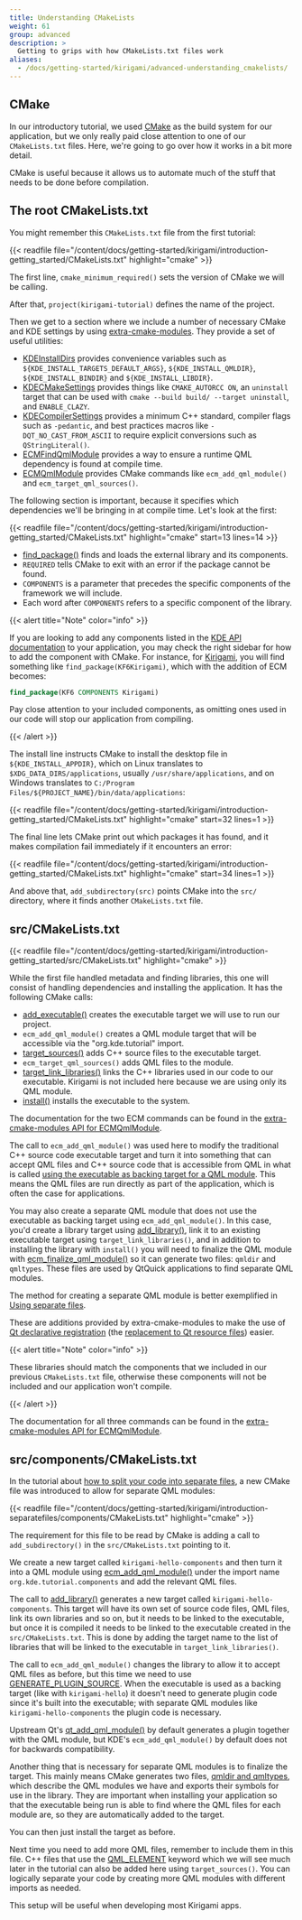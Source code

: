 ```yaml
---
title: Understanding CMakeLists
weight: 61
group: advanced
description: > 
  Getting to grips with how CMakeLists.txt files work
aliases:
  - /docs/getting-started/kirigami/advanced-understanding_cmakelists/
---
```


## CMake
In our introductory tutorial, we used [CMake](https://cmake.org/) as the build system for our application, but we only really paid close attention to one of our `CMakeLists.txt` files. Here, we're going to go over how it works in a bit more detail.

CMake is useful because it allows us to automate much of the stuff that needs to be done before compilation.

## The root CMakeLists.txt

You might remember this `CMakeLists.txt` file from the first tutorial:

{{< readfile file="/content/docs/getting-started/kirigami/introduction-getting_started/CMakeLists.txt" highlight="cmake" >}}

The first line, `cmake_minimum_required()` sets the version of CMake we will be calling.

After that, `project(kirigami-tutorial)` defines the name of the project.

Then we get to a section where we include a number of necessary CMake and KDE settings by using [extra-cmake-modules](https://api.kde.org/ecm/). They provide a set of useful utilities:

- [KDEInstallDirs](https://api.kde.org/ecm/kde-module/KDEInstallDirs6.html) provides convenience variables such as `${KDE_INSTALL_TARGETS_DEFAULT_ARGS}`, `${KDE_INSTALL_QMLDIR}`, `${KDE_INSTALL_BINDIR}` and `${KDE_INSTALL_LIBDIR}`.
- [KDECMakeSettings](https://api.kde.org/ecm/kde-module/KDECMakeSettings.html) provides things like `CMAKE_AUTORCC ON`, an `uninstall` target that can be used with `cmake --build build/ --target uninstall`, and `ENABLE_CLAZY`.
- [KDECompilerSettings](https://api.kde.org/ecm/kde-module/KDECMakeSettings.html) provides a minimum C++ standard, compiler flags such as `-pedantic`, and best practices macros like `-DQT_NO_CAST_FROM_ASCII` to require explicit conversions such as `QStringLiteral()`.
- [ECMFindQmlModule](https://api.kde.org/ecm/module/ECMFindQmlModule.html) provides a way to ensure a runtime QML dependency is found at compile time.
- [ECMQmlModule](https://api.kde.org/ecm/module/ECMQmlModule.html) provides CMake commands like `ecm_add_qml_module()` and `ecm_target_qml_sources()`.

The following section is important, because it specifies which dependencies we'll be bringing in at compile time. Let's look at the first:

{{< readfile file="/content/docs/getting-started/kirigami/introduction-getting_started/CMakeLists.txt" highlight="cmake" start=13 lines=14 >}}

- [find_package()](https://cmake.org/cmake/help/latest/command/find_package.html) finds and loads the external library and its components.
- `REQUIRED` tells CMake to exit with an error if the package cannot be found.
- `COMPONENTS` is a parameter that precedes the specific components of the framework we will include.
- Each word after `COMPONENTS` refers to a specific component of the library.

{{< alert title="Note" color="info" >}}

If you are looking to add any components listed in the [KDE API documentation](https://api.kde.org/) to your application, you may check the right sidebar for how to add the component with CMake. For instance, for [Kirigami](docs:kirigami2;), you will find something like `find_package(KF6Kirigami)`, which with the addition of ECM becomes:

```cmake
find_package(KF6 COMPONENTS Kirigami)
```

Pay close attention to your included components, as omitting ones used in our code will stop our application from compiling.

{{< /alert >}}

The install line instructs CMake to install the desktop file in `${KDE_INSTALL_APPDIR}`, which on Linux translates to `$XDG_DATA_DIRS/applications`, usually `/usr/share/applications`, and on Windows translates to `C:/Program Files/${PROJECT_NAME}/bin/data/applications`:

{{< readfile file="/content/docs/getting-started/kirigami/introduction-getting_started/CMakeLists.txt" highlight="cmake" start=32 lines=1 >}}

The final line lets CMake print out which packages it has found, and it makes compilation fail immediately if it encounters an error:

{{< readfile file="/content/docs/getting-started/kirigami/introduction-getting_started/CMakeLists.txt" highlight="cmake" start=34 lines=1 >}}

And above that, `add_subdirectory(src)` points CMake into the `src/` directory, where it finds another `CMakeLists.txt` file.

## src/CMakeLists.txt

{{< readfile file="/content/docs/getting-started/kirigami/introduction-getting_started/src/CMakeLists.txt" highlight="cmake" >}}

While the first file handled metadata and finding libraries, this one will consist of handling dependencies and installing the application. It has the following CMake calls:

- [add_executable()](https://cmake.org/cmake/help/latest/command/add_executable.html) creates the executable target we will use to run our project.
- `ecm_add_qml_module()` creates a QML module target that will be accessible via the "org.kde.tutorial" import.
- [target_sources()](https://cmake.org/cmake/help/latest/command/target_sources.html) adds C++ source files to the executable target.
- `ecm_target_qml_sources()` adds QML files to the module.
- [target_link_libraries()](https://cmake.org/cmake/help/latest/command/target_link_libraries.html) links the C++ libraries used in our code to our executable. Kirigami is not included here because we are using only its QML module.
- [install()](https://cmake.org/cmake/help/latest/command/install.html) installs the executable to the system.

The documentation for the two ECM commands can be found in the [extra-cmake-modules API for ECMQmlModule](https://api.kde.org/ecm/module/ECMQmlModule.html).

The call to `ecm_add_qml_module()` was used here to modify the traditional C++ source code executable target and turn it into something that can accept QML files and C++ source code that is accessible from QML in what is called [using the executable as backing target for a QML module](https://doc.qt.io/qt-6/qt-add-qml-module.html#executable-as-a-qml-module). This means the QML files are run directly as part of the application, which is often the case for applications.

You may also create a separate QML module that does not use the executable as backing target using `ecm_add_qml_module()`. In this case, you'd create a library target using [add_library()](https://cmake.org/cmake/help/latest/command/add_library.html), link it to an existing executable target using `target_link_libraries()`, and in addition to installing the library with `install()` you will need to finalize the QML module with [ecm_finalize_qml_module()](https://api.kde.org/ecm/module/ECMQmlModule.html) so it can generate two files: `qmldir` and `qmltypes`. These files are used by QtQuick applications to find separate QML modules.

The method for creating a separate QML module is better exemplified in [Using separate files](/content/docs/getting-started/kirigami/introduction-separatefiles).

These are additions provided by extra-cmake-modules to make the use of [Qt declarative registration](https://doc.qt.io/qt-6.7/cmake-build-qml-application.html) (the [replacement to Qt resource files](https://doc.qt.io/qt-5/resources.html)) easier.

{{< alert title="Note" color="info" >}}

These libraries should match the components that we included in our previous `CMakeLists.txt` file, otherwise these components will not be included and our application won't compile.

{{< /alert >}}

The documentation for all three commands can be found in the [extra-cmake-modules API for ECMQmlModule](https://api.kde.org/ecm/module/ECMQmlModule.html).

## src/components/CMakeLists.txt

In the tutorial about [how to split your code into separate files](/docs/getting-started/kirigami/introduction-separatefiles#preparing-cmake-for-the-new-files), a new CMake file was introduced to allow for separate QML modules:

{{< readfile file="/content/docs/getting-started/kirigami/introduction-separatefiles/components/CMakeLists.txt" highlight="cmake" >}}

The requirement for this file to be read by CMake is adding a call to `add_subdirectory()` in the `src/CMakeLists.txt` pointing to it.

We create a new target called `kirigami-hello-components` and then turn it into a QML module using [ecm_add_qml_module()](https://api.kde.org/ecm/module/ECMQmlModule.html) under the import name `org.kde.tutorial.components` and add the relevant QML files.

The call to [add_library()](https://cmake.org/cmake/help/latest/command/add_library.html) generates a new target called `kirigami-hello-components`. This target will have its own set of source code files, QML files, link its own libraries and so on, but it needs to be linked to the executable, but once it is compiled it needs to be linked to the executable created in the `src/CMakeLists.txt`. This is done by adding the target name to the list of libraries that will be linked to the executable in `target_link_libraries()`.

The call to `ecm_add_qml_module()` changes the library to allow it to accept QML files as before, but this time we need to use [GENERATE_PLUGIN_SOURCE](https://api.kde.org/ecm/module/ECMQmlModule.html). When the executable is used as a backing target (like with `kirigami-hello`) it doesn't need to generate plugin code since it's built into the executable; with separate QML modules like `kirigami-hello-components` the plugin code is necessary.

Upstream Qt's [qt_add_qml_module()](https://doc.qt.io/qt-6/qt-add-qml-module.html#targets-and-plugin-targets) by default generates a plugin together with the QML module, but KDE's `ecm_add_qml_module()` by default does not for backwards compatibility.

Another thing that is necessary for separate QML modules is to finalize the target. This mainly means CMake generates two files, [qmldir and qmltypes](https://doc.qt.io/qt-6/qtqml-modules-qmldir.html), which describe the QML modules we have and exports their symbols for use in the library. They are important when installing your application so that the executable being run is able to find where the QML files for each module are, so they are automatically added to the target.

You can then just install the target as before.

Next time you need to add more QML files, remember to include them in this file. C++ files that use the [QML_ELEMENT](https://doc.qt.io/qt-6/qtqml-cppintegration-definetypes.html) keyword which we will see much later in the tutorial can also be added here using `target_sources()`. You can logically separate your code by creating more QML modules with different imports as needed.

This setup will be useful when developing most Kirigami apps.
